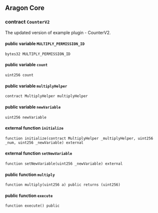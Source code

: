 ## Aragon Core

###  contract `CounterV2`

The updated version of example plugin - CounterV2.

#### public variable `MULTIPLY_PERMISSION_ID`

```solidity
bytes32 MULTIPLY_PERMISSION_ID 
```

#### public variable `count`

```solidity
uint256 count 
```

#### public variable `multiplyHelper`

```solidity
contract MultiplyHelper multiplyHelper 
```

#### public variable `newVariable`

```solidity
uint256 newVariable 
```

#### external function `initialize`

```solidity
function initialize(contract MultiplyHelper _multiplyHelper, uint256 _num, uint256 _newVariable) external 
```

#### external function `setNewVariable`

```solidity
function setNewVariable(uint256 _newVariable) external 
```

#### public function `multiply`

```solidity
function multiply(uint256 a) public returns (uint256) 
```

#### public function `execute`

```solidity
function execute() public 
```

